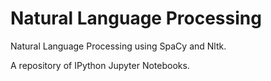 # Natural Language Processing

Natural Language Processing using SpaCy and Nltk.

A repository of IPython Jupyter Notebooks.
